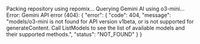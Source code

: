 Packing repository using repomix...
Querying Gemini AI using o3-mini...
Error: Gemini API error (404): {
  "error": {
    "code": 404,
    "message": "models/o3-mini is not found for API version v1beta, or is not supported for generateContent. Call ListModels to see the list of available models and their supported methods.",
    "status": "NOT_FOUND"
  }
}
